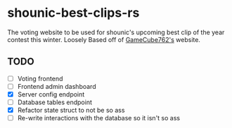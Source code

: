 # shounic-best-clips-rs

The voting website to be used for shounic's upcoming best clip of the year contest this winter. Loosely Based off of [GameCube762's](https://github.com/Gamecube762/ShounicBestClips) website. 

## TODO

- [ ] Voting frontend
- [ ] Frontend admin dashboard
- [x] Server config endpoint
- [ ] Database tables endpoint
- [x] Refactor state struct to not be so ass
- [ ] Re-write interactions with the database so it isn't so ass
